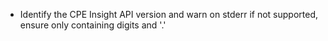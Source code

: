 - Identify the CPE Insight API version and warn on stderr if not supported, ensure only containing digits and '.'
